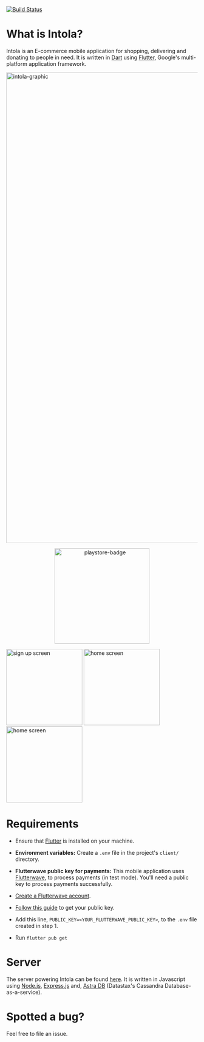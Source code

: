 <a href="https://github.com/Kodrillar/Intola/actions"><img src="https://github.com/Kodrillar/Intola/workflows/intola-unit-tests/badge.svg" alt="Build Status"></a>

# What is Intola?
Intola is an E-commerce mobile application for shopping, delivering and donating to people in need. It is written in <a href='https://dart.dev/'>Dart</a> using <a href='https://flutter.dev/'>Flutter</a>, Google's multi-platform application framework.


<img width="1235" alt="intola-graphic" src="https://user-images.githubusercontent.com/67793558/196162506-cf866bda-385f-4551-abd6-a77f2928a6f2.png">

<p align="center"><a href='#'><img src="https://user-images.githubusercontent.com/67793558/196183359-76177ae7-ab4b-425b-85ab-1e9cf624f854.png" alt="playstore-badge" width="250"/> </a></p> 

<img src="https://user-images.githubusercontent.com/67793558/163425788-e396721f-6342-4792-b3ee-7bdd7a7d9e89.png" alt="sign up screen" width="200"/>   <img src="https://user-images.githubusercontent.com/67793558/163426258-e9cecb65-9894-4e0a-a18f-7ce9ce840b6d.png" alt="home screen" width="200"/>  <img src="https://user-images.githubusercontent.com/67793558/163426867-114db330-b1cf-423e-9f2f-e6253650b989.png" alt="home screen" width="200"/>

# Requirements
- Ensure that <a href='https://flutter.dev/'>Flutter</a> is installed on your machine. 

- **Environment variables:**
    Create a ``` .env ``` file in the project's ``` client/ ``` directory.

- **Flutterwave public key for payments:**
    This mobile application uses <a href='https://flutterwave.com/'>Flutterwave</a>, to process payments (in test mode). You'll need a public key to process payments successfully.

- <a href='https://app.flutterwave.com/register'>Create a Flutterwave account</a>.

- <a href='https://flutterwave.com/tz/support/my-account/getting-your-api-keys'>Follow this guide</a> to get your public key.                                         

- Add this line, ``` PUBLIC_KEY=<YOUR_FLUTTERWAVE_PUBLIC_KEY> ```, to the ```.env``` file created in step 1.

- Run ``` flutter pub get ```


# Server

The server powering Intola can be found <a href='https://github.com/Kodrillar/intola-server'>here</a>. It is written in Javascript using <a href='https://nodejs.org/en/'>Node.js</a>, <a href='https://expressjs.com/'>Express.js</a> and, <a href='https://www.datastax.com/products/datastax-astra'>Astra DB</a> (Datastax's Cassandra Database-as-a-service).


# Spotted a bug?  

Feel free to file an issue.



